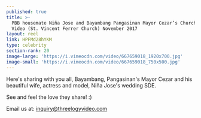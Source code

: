 ```yaml
---
published: true
title: >-
  PBB housemate Niña Jose and Bayambang Pangasinan Mayor Cezar’s Church Wedding
  Video (St. Vincent Ferrer Church) November 2017
layout: reel
link: HPFMd28hYKM
type: celebrity
section-rank: 20
image-large: 'https://i.vimeocdn.com/video/667659018_1920x700.jpg'
image-small: 'https://i.vimeocdn.com/video/667659018_750x500.jpg'
---
```

Here's sharing with you all, Bayambang, Pangasinan's Mayor Cezar and his beautiful wife, actress and model, Niña Jose's wedding SDE.

See and feel the love they share! :)

Email us at: inquiry@threelogyvideo.com
